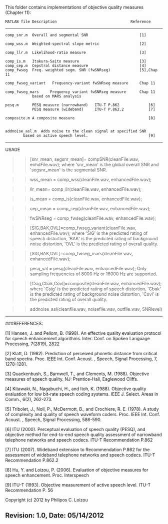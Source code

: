 This folder contains implementations of objective quality measures 
(Chapter 11):

	MATLAB file	Description                                 Reference
-----------------------------------------------------------------------------------
	comp_snr.m	Overall and segmental SNR                       [1]

	comp_wss.m	Weighted-spectral slope metric                  [2]

	comp_llr.m	Likelihood-ratio measure                        [3]

	comp_is.m	Itakura-Saito measure                           [3]
	comp_cep.m	Cepstral distance measure                       [4]
	comp_fwseg	Freq. weighted segm. SNR (fwSNRseg)    	        [5],Chap 11
									 
	comp_fwseg_variant   Frequency-variant fwSNRseg measure		Chap 11 
									
	comp_fwseg_mars	    Frequency variant fwSNRseg measure 		Chap 11
			    based on MARS analysis				 									

	pesq.m		PESQ measure (narrowband)   ITU-T P.862             [6]
                PESQ measure (wideband)     ITU-T P.862.2           [7]

	composite.m	A composite measure                                 [8]


	addnoise_asl.m	Adds noise to the clean signal at specified SNR 
			based on active speech level.                           [9]

---------------------------------------------------------------------------------
USAGE

>>   [snr_mean, segsnr_mean]= compSNR(cleanFile.wav, enhdFile.wav);
      	where 'snr_mean' is the global overall SNR and 'segsnr_mean' is the 
      	segmental SNR.

>>   wss_mean = comp_wss(cleanFile.wav, enhancedFile.wav);

>>   llr_mean= comp_llr(cleanFile.wav, enhancedFile.wav);

>>   is_mean = comp_is(cleanFile.wav, enhancedFile.wav);

>>   cep_mean = comp_cep(cleanFile.wav, enhancedFile.wav);

>>   fwSNRseg = comp_fwseg(cleanFile.wav, enhancedFile.wav);

>>   [SIG,BAK,OVL]=comp_fwseg_variant(cleanFile.wav, enhancedFile.wav);
	    where   'SIG' is the predicted rating of speech distortion,
		'BAK' is the predicted rating of background noise distortion,
		'OVL' is the predicted rating of overall quality.

>>   [SIG,BAK,OVL]=comp_fwseg_mars(cleanFile.wav, enhancedFile.wav);

>>   pesq_val = pesq(cleanFile.wav, enhancedFile.wav);
	    Only sampling frequencies of 8000 Hz or 16000 Hz are supported.

>>   [Csig,Cbak,Covl]=composite(cleanFile.wav, enhancedFile.wav);
		where   'Csig' is the predicted rating of speech distortion,
		'Cbak' is the predicted rating of background noise distortion,
		'Covl' is the predicted rating of overall quality.

>> 	addnoise_asl(cleanfile.wav, noisefile.wav, outfile.wav, SNRlevel)

---------------------------------------------------------------------------

###REFERENCES:

[1] Hansen, J. and Pellom, B. (1998). An effective quality evaluation
	protocol for speech enhancement algorithms. Inter. Conf. on Spoken 
	Language Processing, 7(2819), 2822

[2] Klatt, D. (1982). Prediction of perceived phonetic distance from 
	critical band spectra. Proc. IEEE Int. Conf. Acoust. , Speech, 
	Signal Processing, 7, 1278-1281.

[3] Quackenbush, S., Barnwell, T., and Clements, M. (1988). Objective
	 measures of speech quality. NJ: Prentice-Hall, Eaglewood Cliffs.

[4]	Kitawaki, N., Nagabuchi, H., and Itoh, K. (1988). Objective quality
	evaluation for low bit-rate speech coding systems. IEEE J. Select.
	Areas in Comm., 6(2), 262-273.

[5] Tribolet, J., Noll, P., McDermott, B., and Crochiere, R. E. (1978).
	 A study of complexity and quality of speech waveform coders. Proc. 
	IEEE Int. Conf. Acoust. , Speech, Signal Processing, 586-590.

[6] ITU (2000). Perceptual evaluation of speech quality (PESQ), and 
	objective method for end-to-end speech quality assessment of 
	narrowband telephone networks and speech codecs. ITU-T
	Recommendation P.862

[7] ITU (2007). Wideband extension to Recommendation P.862 for the
    assessment of wideband telephone networks and speech codecs. ITU-T
    Recommendation P.862.2

[8] Hu, Y. and Loizou, P. (2006). Evaluation of objective measures 
	for speech enhancement. Proc. Interspeech

[9] ITU-T (1993). Objective measurement of active speech level. ITU-T 
	Recommendation P. 56


Copyright (c) 2012 by Philipos C. Loizou

Revision: 1.0, Date: 05/14/2012 
------------------------------------------------------------------------------